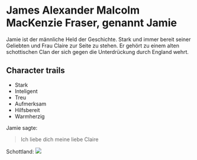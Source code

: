 # James Alexander Malcolm MacKenzie Fraser, genannt Jamie
Jamie ist der männliche Held der Geschichte. Stark und immer bereit seiner Geliebten und Frau Claire zur Seite
zu stehen. Er gehört zu einem alten schottischen Clan der sich gegen die Unterdrückung durch England wehrt.

## Character trails
* Stark
* Inteligent
* Treu
* Aufmerksam
* Hilfsbereit
* Warmherzig

Jamie sagte:

> Ich liebe dich meine
> liebe Claire

Schottland:
<img src="https://cdn.pixabay.com/photo/2020/06/19/02/15/landscape-5315458_960_720.jpg"/>
